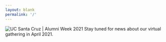 ```yaml
---
layout: blank
permalink: '/'
---
```


<div class="container-2021">
  <img src="/assets/images/2021/alumni-weekend-2021.svg" alt="UC Santa Cruz | Alumni Week 2021">
  Stay tuned for news about our virtual gathering in April 2021.
</div>


